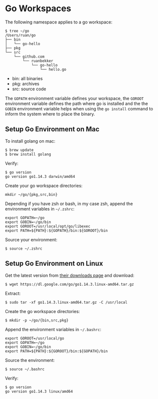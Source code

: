 # Go Workspaces

The following namespace applies to a go workspace:

```
$ tree ~/go
/Users/ruan/go
├── bin
│   └── go-hello
├── pkg
└── src
    └── github.com
        └── ruanbekker
            └── go-hello
                └── hello.go
```

- bin: all binaries
- pkg: archives
- src: source code

The `GOPATH` environment variable defines your workspace, the `GOROOT` environment variable defines the path where go is installed and the the `GOBIN` environment variable helps when using the `go install` command to inform the system where to place the binary.

## Setup Go Environment on Mac

To install golang on mac:

```
$ brew update
$ brew install golang
```

Verify:

```
$ go version
go version go1.14.3 darwin/amd64
```

Create your go workspace directories:

```
mkdir ~/go/{pkg,src,bin}
```

Depending if you have zsh or bash, in my case zsh, append the environment variables in `~/.zshrc`:

```
export GOPATH=~/go
export GOBIN=~/go/bin
export GOROOT=/usr/local/opt/go/libexec
export PATH=${PATH}:${GOPATH}/bin:${GOROOT}/bin
```

Source your environment:

```
$ source ~/.zshrc
```

## Setup Go Environment on Linux

Get the latest version from [their downloads page](https://golang.org/dl/) and download:

```
$ wget https://dl.google.com/go/go1.14.3.linux-amd64.tar.gz
```

Extract:

```
$ sudo tar -xf go1.14.3.linux-amd64.tar.gz -C /usr/local
```

Create the go workspace directories:

```
$ mkdir -p ~/go/{bin,src,pkg}
```

Append the environment variables in `~/.bashrc`:

```
export GOROOT=/usr/local/go
export GOPATH=~/go
export GOBIN=~/go/bin
export PATH=${PATH}:${GOROOT}/bin:${GOPATH}/bin
```

Source the environment:

```
$ source ~/.bashrc
```

Verify:

```
$ go version
go version go1.14.3 linux/amd64
```

